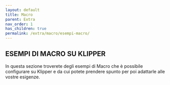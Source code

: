 ```yaml
---
layout: default
title: Macro
parent: Extra
nav_order: 1
has_children: true
permalink: /extra/macro/esempi-macro/
---
```


## ESEMPI DI MACRO SU KLIPPER

In questa sezione troverete degli esempi di Macro che è possibile configurare su Klipper e da cui potete prendere spunto per poi adattarle alle vostre esigenze.
